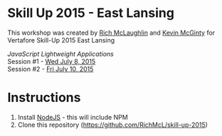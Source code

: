 # Skill Up 2015 - East Lansing

This workshop was created by [Rich McLaughlin](https://github.com/RichMcL) and [Kevin McGinty](https://github.com/atomicframeworks) for Vertafore Skill-Up 2015 East Lansing

*JavaScript Lightweight Applications*<br>
Session #1 - [Wed July 8, 2015](https://skillup2015eastlansing.sched.org/event/4384bb21746114ead5721f964d9968c3#.VZGTwO1VhBc)<br>
Session #2 - [Fri July 10, 2015](https://skillup2015eastlansing.sched.org/event/42df5ba09a61b3821b6db9e78adb868b#.VZGT5u1VhBc)

# Instructions
1. Install [NodeJS](https://nodejs.org/) - this will include NPM
2. Clone this repository (https://github.com/RichMcL/skill-up-2015)
